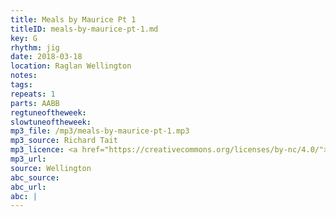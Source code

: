 ```yaml
---
title: Meals by Maurice Pt 1
titleID: meals-by-maurice-pt-1.md
key: G
rhythm: jig
date: 2018-03-18
location: Raglan Wellington
notes:
tags:
repeats: 1 
parts: AABB 
regtuneoftheweek:
slowtuneoftheweek:
mp3_file: /mp3/meals-by-maurice-pt-1.mp3
mp3_source: Richard Tait
mp3_licence: <a href="https://creativecommons.org/licenses/by-nc/4.0/">CC-BY-NC-4.0</a>
mp3_url:
source: Wellington
abc_source:
abc_url:
abc: |
---
```

